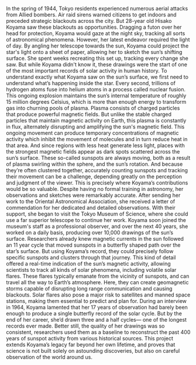 In the spring of 1944, Tokyo residents experienced numerous aerial attacks from Allied bombers. Air raid sirens warned citizens  to get indoors and preceded strategic blackouts across the city. But 28-year old Hisako Koyama  saw these blackouts as opportunities. Dragging a futon over her head  for protection, Koyama would gaze at the night sky, tracking all sorts  of astronomical phenomena. However, her latest endeavor required  the light of day. By angling her telescope towards the sun, Koyama could project the star's light onto a sheet of paper, allowing her to sketch  the sun’s shifting surface. She spent weeks recreating this set up, tracking every change she saw. But while Koyama didn't know it, these drawings were the start  of one of the most important records of solar activity in human history. To understand exactly what Koyama saw on the sun’s surface, we first need to understand  what’s happening inside the star. Every second,  trillions of hydrogen atoms fuse into helium atoms in a process called nuclear fusion. This ongoing explosion maintains  the sun’s internal temperature of roughly 15 million degrees Celsius, which is more than enough energy  to transform gas into churning pools of plasma. Plasma consists of charged particles  that produce powerful magnetic fields. But unlike the stable charged particles  that maintain magnetic activity on Earth, this plasma is constantly in flux, alternately disrupting and amplifying the sun's magnetic field. This ongoing movement can produce temporary concentrations  of magnetic activity which inhibit the movement of molecules  and in turn reduce heat in that area. And since regions with less heat  generate less light, places with the strongest magnetic fields appear as dark spots scattered across the sun’s surface. These so-called sunspots  are always moving, both as a result of plasma  swirling within the sphere, and the sun’s rotation. And because they’re often  clustered together, accurately counting sunspots and tracking  their movement can be a challenge, depending greatly on the perception  and judgment of the viewer. This is precisely where Koyama’s  contributions would be so valuable. Despite having no formal training in astronomy, her observations and sketches were remarkably accurate. After sending her work  to the Oriental Astronomical Association, she received a letter of commendation for her dedicated and detailed observations. With their support, she began to visit  the Tokyo Museum of Science, where she could use a far superior telescope to continue her work. Koyama soon joined the museum's staff as a professional observer, and over the next 40 years,  she worked on a daily basis, producing over 10,000 drawings of the sun’s surface. Researchers already knew magnetic currents in the sun followed an 11 year cycle that moved sunspots in a butterfly shaped  path over the star’s surface. But using Koyama’s record, they could precisely follow  specific sunspots and clusters through that journey. This kind of detail offered a real-time indication of the sun’s magnetic activity, allowing scientists to track  all kinds of solar phenomena, including volatile solar flares. These flares typically emanate from the vicinity of sunspots, and can travel all the way  to Earth’s atmosphere. Here, they can create geomagnetic storms capable of disrupting long range  communication and causing blackouts. Solar flares also pose a major risk  to satellites and manned space stations, making them essential to predict  and plan for. During an interview in 1964, Koyama lamented that her 17 years  of observation had barely been enough to produce a single butterfly record of the solar cycle. But by the end of her career,  she’d drawn three and a half cycles— one of the longest records ever made. Better still, the quality of her drawings was so consistent, researchers used them as a baseline  to reconstruct the past 400 years of sunspot activity from various historical sources. This project extends Koyama’s legacy far beyond her own lifetime, and proves that science is not built solely on astounding discoveries, but also on careful observation of the world around us. 